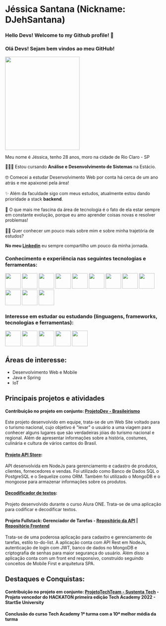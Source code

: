 # Jéssica Santana (Nickname: DJehSantana)

### Hello Devs! Welcome to my Github profile! 👋
### Olá Devs! Sejam bem vindos ao meu GitHub!

<img src="https://user-images.githubusercontent.com/105378159/188499646-ec33930d-eaf9-4d06-8466-334ba6a12676.png" width="240px" height="300px"/>

Meu nome é Jéssica, tenho 28 anos, moro na cidade de Rio Claro - SP

👩🏻‍💻 Estou cursando **Análise e Desenvolvimento de Sistemas** na Estácio. <br><br>
🤓 Comecei a estudar Desenvolvimento Web por conta há cerca de um ano atrás e me apaixonei pela área! <br><br>
✨ Além da faculdade sigo com meus estudos, atualmente estou dando prioridade a stack **backend**.<br><br>
🚀 O que mais me fascina da área de tecnologia é o fato de ela estar sempre em constante evolução, porque eu amo aprender coisas novas e resolver problemas!<br><br>
👋🏻 Quer conhecer um pouco mais sobre mim e sobre minha trajetória de estudos?

**No meu [Linkedin](https://www.linkedin.com/in/jessica-santana-b78955244/)** eu sempre compartilho um pouco da minha jornada.


### Conhecimento e experiência nas seguintes tecnologias e ferramentas:
<div>
 <img src="https://cdn.jsdelivr.net/gh/devicons/devicon/icons/git/git-original.svg" width="50px" height="50px" /> 
<img src="https://user-images.githubusercontent.com/105378159/188524475-83652b5c-76fa-444e-8c10-faed1d113d7b.png" width="50px" height="50px" /> 
<img src="https://cdn.jsdelivr.net/gh/devicons/devicon/icons/html5/html5-original.svg" width="50px" height="50px"/> 
<img src="https://cdn.jsdelivr.net/gh/devicons/devicon/icons/postgresql/postgresql-plain-wordmark.svg" width="50px" height="50px" />
<img src="https://cdn.jsdelivr.net/gh/devicons/devicon/icons/css3/css3-original.svg" width="50px" height="50px" />
 <img src="https://cdn.jsdelivr.net/gh/devicons/devicon/icons/javascript/javascript-original.svg" width="50px" height="50px"/>
 <img src="https://cdn.jsdelivr.net/gh/devicons/devicon/icons/nodejs/nodejs-original.svg" width="50px" height="50px"/>
<img src="https://cdn.jsdelivr.net/gh/devicons/devicon/icons/typescript/typescript-original.svg" width="50px" height="50px" />
 <img src="https://cdn.jsdelivr.net/gh/devicons/devicon/icons/react/react-original-wordmark.svg" width="50px" height="50px" /> 
<img src="https://cdn.jsdelivr.net/gh/devicons/devicon/icons/vscode/vscode-original.svg" width="50px" height="50px" /> 
<img src="https://cdn.jsdelivr.net/gh/devicons/devicon/icons/mongodb/mongodb-plain-wordmark.svg" width="50px" height="50px" />
 <img src="https://cdn.jsdelivr.net/gh/devicons/devicon/icons/mysql/mysql-original-wordmark.svg" width="50px" height="50px" /> 

### Interesse em estudar ou estudando (linguagens, frameworks, tecnologias e ferramentas):
<div>
<img src="https://cdn.jsdelivr.net/gh/devicons/devicon/icons/ruby/ruby-plain-wordmark.svg" width="50px" height="50px" /> 
<img src="https://cdn.jsdelivr.net/gh/devicons/devicon/icons/flutter/flutter-original.svg" width="50px" height="50px" />
<img src="https://cdn.jsdelivr.net/gh/devicons/devicon/icons/kotlin/kotlin-plain-wordmark.svg" width="50px" height="50px" /> 
<img src="https://cdn.jsdelivr.net/gh/devicons/devicon/icons/docker/docker-plain-wordmark.svg" width="50px" height="50px" />
<img src="https://cdn.jsdelivr.net/gh/devicons/devicon/icons/java/java-original.svg" width="50px" height="50px" /> 
                     
</div>

## Áreas de interesse:
  - Desenvolvimento Web e Mobile
  - Java e Spring
  - IoT

## Principais projetos e atividades
#### Contribuição no projeto em conjunto: **[ProjetoDev - Brasileirismo](https://matheusxavierr.github.io/ProjetoDev/)**
Este projeto desenvolvido em equipe, trata-se de um Web Site voltado para o turismo nacional, cujo objetivo é "levar" o usuário a uma viagem para conhecer alguns lugares que são verdadeiras jóias do turismo nacional e regional.
Além de apresentar informações sobre a história, costumes, culinária e cultura de vários cantos do Brasil. 

#### [Projeto API Store](https://github.com/DJehSantana/projeto-store-api-xp):
API desenvolvida em NodeJs para gerenciamento e cadastro de produtos, clientes, fornecedores e vendas. 
Foi utilizado como Banco de Dados SQL o PostgreSQL e o Sequelize como ORM. Também foi utilizado o MongoDB e o mongoose para armazenar informações sobre os produtos. 

#### [Decodificador de textos](https://djehsantana.github.io/desafio-criptografia-one/):
Projeto desenvolvido durante o curso Alura ONE. Trata-se de uma aplicação para codificar e decodificar textos.

#### Projeto Fullstack: Gerenciador de Tarefas - [Repositório da API](https://github.com/DJehSantana/GerenciadorTarefas) | [Repositório Frontend](https://github.com/DJehSantana/GerenciadorTarefasReact)
Trata-se de uma poderosa aplicação para cadastro e gerenciamento de tarefas, estilo to-do-list. A aplicação conta com API Rest em NodeJs, autenticação de login com JWT, banco de dados no MongoDB e criptografia de senhas para maior segurança do usuário.
Além disso a aplicação conta com um front end responsivo, construído seguindo conceitos de Mobile First e arquitetura SPA.

## Destaques e Conquistas:
#### Contribuição no projeto em conjunto: **[ProjetoTechTeam - Sustenta Tech](https://wellpt.github.io/TechTeamProject/) - Projeto vencedor do **HACKATON** primeira edição Tech Academy 2022 - StartSe University**
#### Conclusão do curso Tech Academy 1ª turma com a 10ª melhor média da turma

  
          
          
          
          
          
          
          
          
           
           




